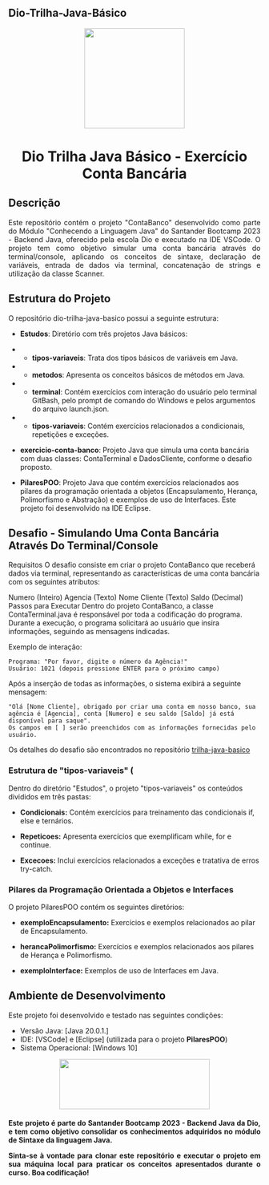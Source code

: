 ## Dio-Trilha-Java-Básico

<p align="center">
  <img width="200" height="200" src="https://lp.dio.me/wp-content/uploads/2023/05/BADGE_LUZ-4.png">
</p>

<h1 align="center"> Dio Trilha Java Básico - Exercício Conta Bancária</h1>


## Descrição 
<p align="justify">
Este repositório contém o projeto "ContaBanco" desenvolvido como parte do Módulo "Conhecendo a Linguagem Java" do Santander Bootcamp 2023 - Backend Java, oferecido pela escola Dio e executado na IDE VSCode. O projeto tem como objetivo simular uma conta bancária através do terminal/console, aplicando os conceitos de sintaxe, declaração de variáveis, entrada de dados via terminal, concatenação de strings e utilização da classe Scanner.</p>

## Estrutura do Projeto
O repositório dio-trilha-java-basico possui a seguinte estrutura:

* **Estudos**: Diretório com três projetos Java básicos:

* * **tipos-variaveis**: Trata dos tipos básicos de variáveis em Java.
* * **metodos**: Apresenta os conceitos básicos de métodos em Java.
* * **terminal**: Contém exercícios com interação do usuário pelo terminal GitBash, pelo prompt de comando do Windows e pelos argumentos do arquivo launch.json.
* * **tipos-variaveis**: Contém exercícios relacionados a condicionais, repetições e exceções.
* **exercicio-conta-banco**: Projeto Java que simula uma conta bancária com duas classes: ContaTerminal e DadosCliente, conforme o desafio proposto.
* **PilaresPOO**: Projeto Java que contém exercícios relacionados aos pilares da programação orientada a objetos (Encapsulamento, Herança, Polimorfismo e Abstração) e exemplos de uso de Interfaces. Este projeto foi desenvolvido na IDE Eclipse.


## Desafio - Simulando Uma Conta Bancária Através Do Terminal/Console
Requisitos
O desafio consiste em criar o projeto ContaBanco que receberá dados via terminal, representando as características de uma conta bancária com os seguintes atributos:

Numero (Inteiro)
Agencia (Texto)
Nome Cliente (Texto)
Saldo (Decimal)
Passos para Executar
Dentro do projeto ContaBanco, a classe ContaTerminal.java é responsável por toda a codificação do programa. Durante a execução, o programa solicitará ao usuário que insira informações, seguindo as mensagens indicadas.

Exemplo de interação:
```
Programa: "Por favor, digite o número da Agência!"
Usuário: 1021 (depois pressione ENTER para o próximo campo)
```
Após a inserção de todas as informações, o sistema exibirá a seguinte mensagem:

```
"Olá [Nome Cliente], obrigado por criar uma conta em nosso banco, sua agência é [Agencia], conta [Numero] e seu saldo [Saldo] já está disponível para saque".
Os campos em [ ] serão preenchidos com as informações fornecidas pelo usuário.
```

Os detalhes do desafio são encontrados no repositório [trilha-java-basico](https://github.com/digitalinnovationone/trilha-java-basico/tree/main/desafios/sintaxe)

### Estrutura de "tipos-variaveis" (
Dentro do diretório "Estudos", o projeto "tipos-variaveis" os conteúdos divididos em três pastas:

* **Condicionais:** Contém exercícios para treinamento das condicionais if, else e ternários.

* **Repeticoes:** Apresenta exercícios que exemplificam while, for e continue.

* **Excecoes:** Inclui exercícios relacionados a exceções e tratativa de erros try-catch.

### Pilares da Programação Orientada a Objetos e Interfaces
O projeto PilaresPOO contém os seguintes diretórios:

* **exemploEncapsulamento:** Exercícios e exemplos relacionados ao pilar de Encapsulamento.

* **herancaPolimorfismo:** Exercícios e exemplos relacionados aos pilares de Herança e Polimorfismo.

* **exemploInterface:** Exemplos de uso de Interfaces em Java.

## Ambiente de Desenvolvimento
Este projeto foi desenvolvido e testado nas seguintes condições:

* Versão Java: [Java 20.0.1.]
* IDE: [VSCode] e [Eclipse] (utilizada para o projeto **PilaresPOO**)
* Sistema Operacional: [Windows 10] 

<p align="center">
  <img width="300" height="100" src="https://static.wixstatic.com/media/7a378f_5140deabd7d040378d740069cb692b87~mv2.png/v1/crop/x_0,y_10,w_1334,h_493/fill/w_568,h_208,al_c,q_85,usm_0.66_1.00_0.01,enc_auto/logo%20DIO.png">
</p>

<h4 align="justify">
Este projeto é parte do Santander Bootcamp 2023 - Backend Java da Dio, e tem como objetivo consolidar os conhecimentos adquiridos no módulo de Sintaxe da linguagem Java.

Sinta-se à vontade para clonar este repositório e executar o projeto em sua máquina local para praticar os conceitos apresentados durante o curso. Boa codificação!</h4>
